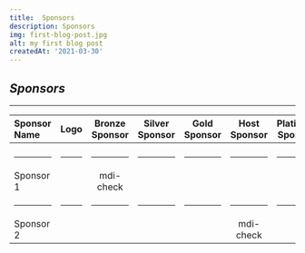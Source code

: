 ```yaml
---
title:  Sponsors
description: Sponsors
img: first-blog-post.jpg
alt: my first blog post
createdAt: '2021-03-30'
---
```


##  <strong>_Sponsors_</strong>
---
<div class="markdown">

| Sponsor Name | Logo        |  Bronze Sponsor   |  Silver Sponsor   | Gold Sponsor  | Host Sponsor      | Platinum Sponsor   | 
| :---        | :----:      |       :----:      |   :----:          |   :----:      |   :----:          |   :----:           |
|             |             |                   |                   |               |                   |                    |
|  <hr>       |    <hr>     |    <hr>           |   <hr>            |        <hr>   |         <hr>      |            <hr>    |
|    Sponsor 1        |    <rimg src="sponsor.jpg"></rimg>        | <v-icon large>mdi-check</v-icon>  |                   |               |       |    | 
|  <hr>       |    <hr>     |    <hr>           |   <hr>            |        <hr>   |         <hr>      |            <hr>    |
|    Sponsor 2        |     <rimg src="sponsor-icon.jpg"></rimg>       | |                   |               | <v-icon large>mdi-check</v-icon>      |    | 

</div>